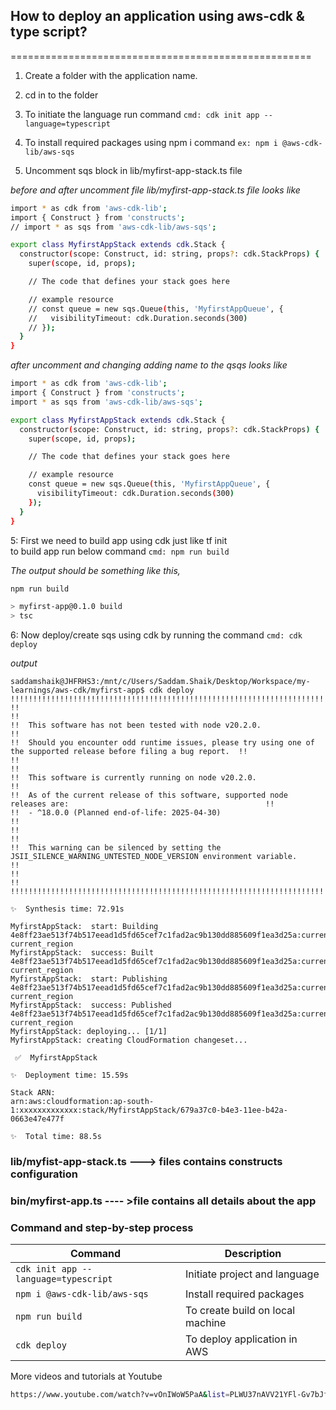 ## How to deploy an application using aws-cdk & type script?
====================================================
1. Create a folder with the application name.

2. cd in to the folder  

3. To initiate the language run command 
```cmd: cdk init app --language=typescript ```

4. To install required packages using npm i command
```ex: npm i @aws-cdk-lib/aws-sqs```

5. Uncomment sqs block in lib/myfirst-app-stack.ts file 

_before and after uncomment file  lib/myfirst-app-stack.ts file looks like_
```sh
import * as cdk from 'aws-cdk-lib';
import { Construct } from 'constructs';
// import * as sqs from 'aws-cdk-lib/aws-sqs';

export class MyfirstAppStack extends cdk.Stack {
  constructor(scope: Construct, id: string, props?: cdk.StackProps) {
    super(scope, id, props);

    // The code that defines your stack goes here

    // example resource
    // const queue = new sqs.Queue(this, 'MyfirstAppQueue', {
    //   visibilityTimeout: cdk.Duration.seconds(300)
    // });
  }
}
```
_after uncomment and changing adding name to the qsqs looks like_
``` sh
import * as cdk from 'aws-cdk-lib';
import { Construct } from 'constructs';
import * as sqs from 'aws-cdk-lib/aws-sqs';

export class MyfirstAppStack extends cdk.Stack {
  constructor(scope: Construct, id: string, props?: cdk.StackProps) {
    super(scope, id, props);

    // The code that defines your stack goes here

    // example resource
    const queue = new sqs.Queue(this, 'MyfirstAppQueue', {
      visibilityTimeout: cdk.Duration.seconds(300)
    });
  }
}
```

5: First we need to build app using cdk just like tf init  
to build app run below command 
```cmd: npm run build```

 _The output should be something like this,_
```sh 
npm run build

> myfirst-app@0.1.0 build
> tsc
```

6: Now deploy/create sqs using cdk by running the command
```cmd: cdk deploy ```

_output_
```
saddamshaik@JHFRHS3:/mnt/c/Users/Saddam.Shaik/Desktop/Workspace/my-learnings/aws-cdk/myfirst-app$ cdk deploy
!!!!!!!!!!!!!!!!!!!!!!!!!!!!!!!!!!!!!!!!!!!!!!!!!!!!!!!!!!!!!!!!!!!!!!!!!!!!!!!!!!!!!!!!!!!!!!!!!!!!!!!!!!!!!!!!!!!!!!!!!!
!!                                                                                                                      !!
!!  This software has not been tested with node v20.2.0.                                                                !!
!!  Should you encounter odd runtime issues, please try using one of the supported release before filing a bug report.  !!
!!                                                                                                                      !!
!!  This software is currently running on node v20.2.0.                                                                 !!
!!  As of the current release of this software, supported node releases are:                                            !!
!!  - ^18.0.0 (Planned end-of-life: 2025-04-30)                                                                         !!
!!                                                                                                                      !!
!!  This warning can be silenced by setting the JSII_SILENCE_WARNING_UNTESTED_NODE_VERSION environment variable.        !!
!!                                                                                                                      !!
!!!!!!!!!!!!!!!!!!!!!!!!!!!!!!!!!!!!!!!!!!!!!!!!!!!!!!!!!!!!!!!!!!!!!!!!!!!!!!!!!!!!!!!!!!!!!!!!!!!!!!!!!!!!!!!!!!!!!!!!!!

✨  Synthesis time: 72.91s

MyfirstAppStack:  start: Building 4e8ff23ae513f74b517eead1d5fd65cef7c1fad2ac9b130dd885609f1ea3d25a:current_account-current_region
MyfirstAppStack:  success: Built 4e8ff23ae513f74b517eead1d5fd65cef7c1fad2ac9b130dd885609f1ea3d25a:current_account-current_region
MyfirstAppStack:  start: Publishing 4e8ff23ae513f74b517eead1d5fd65cef7c1fad2ac9b130dd885609f1ea3d25a:current_account-current_region
MyfirstAppStack:  success: Published 4e8ff23ae513f74b517eead1d5fd65cef7c1fad2ac9b130dd885609f1ea3d25a:current_account-current_region
MyfirstAppStack: deploying... [1/1]
MyfirstAppStack: creating CloudFormation changeset...

 ✅  MyfirstAppStack

✨  Deployment time: 15.59s

Stack ARN:
arn:aws:cloudformation:ap-south-1:xxxxxxxxxxxxx:stack/MyfirstAppStack/679a37c0-b4e3-11ee-b42a-0663e47e477f

✨  Total time: 88.5s

```


### lib/myfist-app-stack.ts ---> files contains constructs configuration

### bin/myfirst-app.ts ---- >file contains all details about the app

### Command and step-by-step process

| Command | Description |
| ------- | ----------- |
|``cdk init app --language=typescript``  | Initiate project and language    |
|``npm i @aws-cdk-lib/aws-sqs``          | Install required packages        |
|``npm run build``                       | To create build on local machine |
|``cdk deploy``                          | To deploy application in AWS     |


More videos and tutorials at Youtube

```sh
https://www.youtube.com/watch?v=vOnIWoW5PaA&list=PLWU37nAVV21YFl-Gv7bJfPmTBpdLIRB0U
```

